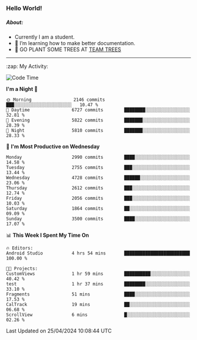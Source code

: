 ### Hello World!

##### About:
- Currently I am a student.
- 🌱 I’m learning how to make better documentation.
- 🌱 GO PLANT SOME TREES AT [TEAM TREES](https://teamtrees.org/)

---
  <summary>:zap: My Activity:</summary>
  
<!--START_SECTION:waka-->
![Code Time](http://img.shields.io/badge/Code%20Time-1%2C324%20hrs%2034%20mins-blue)

**I'm a Night 🦉** 

```text
🌞 Morning                2146 commits        ███░░░░░░░░░░░░░░░░░░░░░░   10.47 % 
🌆 Daytime                6727 commits        ████████░░░░░░░░░░░░░░░░░   32.81 % 
🌃 Evening                5822 commits        ███████░░░░░░░░░░░░░░░░░░   28.39 % 
🌙 Night                  5810 commits        ███████░░░░░░░░░░░░░░░░░░   28.33 % 
```
📅 **I'm Most Productive on Wednesday** 

```text
Monday                   2990 commits        ████░░░░░░░░░░░░░░░░░░░░░   14.58 % 
Tuesday                  2755 commits        ███░░░░░░░░░░░░░░░░░░░░░░   13.44 % 
Wednesday                4728 commits        ██████░░░░░░░░░░░░░░░░░░░   23.06 % 
Thursday                 2612 commits        ███░░░░░░░░░░░░░░░░░░░░░░   12.74 % 
Friday                   2056 commits        ███░░░░░░░░░░░░░░░░░░░░░░   10.03 % 
Saturday                 1864 commits        ██░░░░░░░░░░░░░░░░░░░░░░░   09.09 % 
Sunday                   3500 commits        ████░░░░░░░░░░░░░░░░░░░░░   17.07 % 
```


📊 **This Week I Spent My Time On** 

```text
🔥 Editors: 
Android Studio           4 hrs 54 mins       █████████████████████████   100.00 % 

🐱‍💻 Projects: 
CustomViews              1 hr 59 mins        ██████████░░░░░░░░░░░░░░░   40.42 % 
test                     1 hr 37 mins        ████████░░░░░░░░░░░░░░░░░   33.10 % 
Fragments                51 mins             ████░░░░░░░░░░░░░░░░░░░░░   17.53 % 
CalTrack                 19 mins             ██░░░░░░░░░░░░░░░░░░░░░░░   06.68 % 
ScrollView               6 mins              █░░░░░░░░░░░░░░░░░░░░░░░░   02.26 % 
```


 Last Updated on 25/04/2024 10:08:44 UTC
<!--END_SECTION:waka-->
